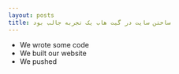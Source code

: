 ```yaml
---
layout: posts
title: ساختن سایت در گیت هاب یک تجربه جالب بود       
---
```


- We wrote some code
- We built our website
- We pushed


